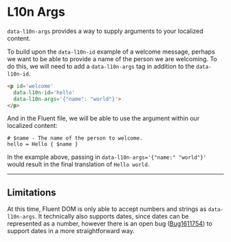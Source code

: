 # L10n Args

`data-l10n-args` provides a way to supply arguments to your localized content.

To build upon the `data-l10n-id` example of a welcome message, perhaps we want to be able to provide a name of the person we are welcoming. To do this, we will need to add a `data-l10n-args` tag in addition to the `data-l10n-id`.

```html
<p id='welcome'
  data-l10n-id='hello'
  data-l10n-args='{"name": "world"}'>
</p>
```

And in the Fluent file, we will be able to use the argument within our localized content:

```
# $name - The name of the person to welcome.
hello = Hello { $name }
```

In the example above, passing in `data-l10n-args='{"name:" "world"}'` would result in the final translation of `Hello world`.

---

## Limitations

At this time, Fluent DOM is only able to accept numbers and strings as `data-l10n-args`. It technically also supports dates, since dates can be represented as a number, however there is an open bug ([Bug1611754](https://bugzilla.mozilla.org/show_bug.cgi?id=1611754)) to support dates in a more straightforward way.
